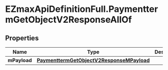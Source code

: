 # EZmaxApiDefinitionFull.PaymenttermGetObjectV2ResponseAllOf

## Properties

Name | Type | Description | Notes
------------ | ------------- | ------------- | -------------
**mPayload** | [**PaymenttermGetObjectV2ResponseMPayload**](PaymenttermGetObjectV2ResponseMPayload.md) |  | 


